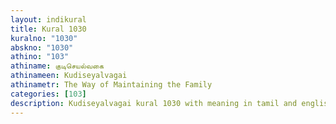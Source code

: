 ```yaml
---
layout: indikural
title: Kural 1030
kuralno: "1030"
abskno: "1030"
athino: "103"
athiname: குடிசெயல்வகை
athinameen: Kudiseyalvagai
athinametr: The Way of Maintaining the Family
categories: [103]
description: Kudiseyalvagai kural 1030 with meaning in tamil and english 
---
```


